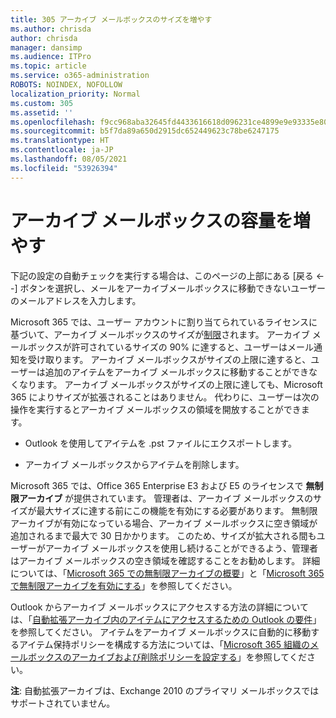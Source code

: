 ```yaml
---
title: 305 アーカイブ メールボックスのサイズを増やす
ms.author: chrisda
author: chrisda
manager: dansimp
ms.audience: ITPro
ms.topic: article
ms.service: o365-administration
ROBOTS: NOINDEX, NOFOLLOW
localization_priority: Normal
ms.custom: 305
ms.assetid: ''
ms.openlocfilehash: f9cc968aba32645fd4433616618d096231ce4899e9e93335e802af5c05524a79
ms.sourcegitcommit: b5f7da89a650d2915dc652449623c78be6247175
ms.translationtype: HT
ms.contentlocale: ja-JP
ms.lasthandoff: 08/05/2021
ms.locfileid: "53926394"
---
```

# <a name="increase-the-archive-mailbox-size"></a>アーカイブ メールボックスの容量を増やす


下記の設定の自動チェックを実行する場合は、このページの上部にある [戻る <--] ボタンを選択し、メールをアーカイブメールボックスに移動できないユーザーのメールアドレスを入力します。

Microsoft 365 では、ユーザー アカウントに割り当てられているライセンスに基づいて、アーカイブ メールボックスのサイズが[制限](https://docs.microsoft.com/office365/servicedescriptions/exchange-online-service-description/exchange-online-limits#mailbox-storage-limits)されます。 アーカイブ メールボックスが許可されているサイズの 90% に達すると、ユーザーはメール通知を受け取ります。 アーカイブ メールボックスがサイズの上限に達すると、ユーザーは追加のアイテムをアーカイブ メールボックスに移動することができなくなります。 アーカイブ メールボックスがサイズの上限に達しても、Microsoft 365 によりサイズが拡張されることはありません。 代わりに、ユーザーは次の操作を実行するとアーカイブ メールボックスの領域を開放することができます。

- Outlook を使用してアイテムを .pst ファイルにエクスポートします。

- アーカイブ メールボックスからアイテムを削除します。

Microsoft 365 では、Office 365 Enterprise E3 および E5 のライセンスで **無制限アーカイブ** が提供されています。 管理者は、アーカイブ メールボックスのサイズが最大サイズに達する前にこの機能を有効にする必要があります。 無制限アーカイブが有効になっている場合、アーカイブ メールボックスに空き領域が追加されるまで最大で 30 日かかります。 このため、サイズが拡大される間もユーザーがアーカイブ メールボックスを使用し続けることができるよう、管理者はアーカイブ メールボックスの空き領域を確認することをお勧めします。 詳細については、「[Microsoft 365 での無制限アーカイブの概要](https://docs.microsoft.com/microsoft-365/compliance/unlimited-archiving)」と「[Microsoft 365 で無制限アーカイブを有効にする](https://docs.microsoft.com/microsoft-365/compliance/enable-unlimited-archiving)」を参照してください。

Outlook からアーカイブ メールボックスにアクセスする方法の詳細については、「[自動拡張アーカイブ内のアイテムにアクセスするための Outlook の要件](https://docs.microsoft.com/microsoft-365/compliance/unlimited-archiving#outlook-requirements-for-accessing-items-in-an-auto-expanded-archive)」を参照してください。 アイテムをアーカイブ メールボックスに自動的に移動するアイテム保持ポリシーを構成する方法については、「[Microsoft 365 組織のメールボックスのアーカイブおよび削除ポリシーを設定する](https://docs.microsoft.com/microsoft-365/compliance/set-up-an-archive-and-deletion-policy-for-mailboxes)」を参照してください。

**注**: 自動拡張アーカイブは、Exchange 2010 のプライマリ メールボックスではサポートされていません。
